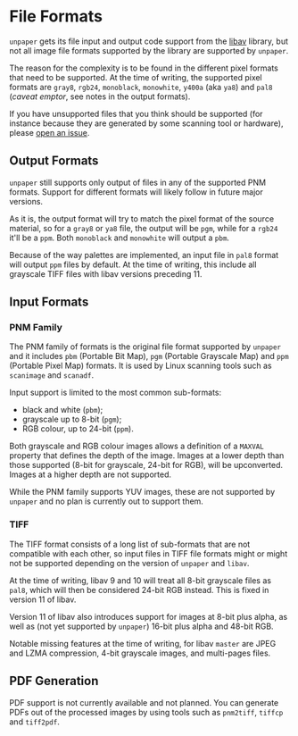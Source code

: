 File Formats
============

`unpaper` gets its file input and output code support from the
[libav][1] library, but not all image file formats
supported by the library are supported by `unpaper`.

The reason for the complexity is to be found in the different pixel
formats that need to be supported. At the time of writing, the
supported pixel formats are `gray8`, `rgb24`, `monoblack`,
`monowhite`, `y400a` (aka `ya8`) and `pal8` (_caveat emptor_, see
notes in the output formats).

If you have unsupported files that you think should be supported (for
instance because they are generated by some scanning tool or
hardware), please [open an issue][2].

Output Formats
--------------

`unpaper` still supports only output of files in any of the supported
PNM formats. Support for different formats will likely follow in
future major versions.

As it is, the output format will try to match the pixel format of the
source material, so for a `gray8` or `ya8` file, the output will be
`pgm`, while for a `rgb24` it'll be a `ppm`. Both `monoblack` and
`monowhite` will output a `pbm`.

Because of the way palettes are implemented, an input file in `pal8`
format will output `ppm` files by default. At the time of writing,
this include all grayscale TIFF files with libav versions
preceding 11.

Input Formats
-------------

### PNM Family

The PNM family of formats is the original file format supported by
`unpaper` and it includes `pbm` (Portable Bit Map), `pgm` (Portable
Grayscale Map) and `ppm` (Portable Pixel Map) formats. It is used by
Linux scanning tools such as `scanimage` and `scanadf`.

Input support is limited to the most common sub-formats:

 - black and white (`pbm`);
 - grayscale up to 8-bit (`pgm`);
 - RGB colour, up to 24-bit (`ppm`).

Both grayscale and RGB colour images allows a definition of a `MAXVAL`
property that defines the depth of the image. Images at a lower depth
than those supported (8-bit for grayscale, 24-bit for RGB), will be
upconverted. Images at a higher depth are not supported.

While the PNM family supports YUV images, these are not supported by
`unpaper` and no plan is currently out to support them.

### TIFF

The TIFF format consists of a long list of sub-formats that are not
compatible with each other, so input files in TIFF file formats might
or might not be supported depending on the version of `unpaper` and
`libav`.

At the time of writing, libav 9 and 10 will treat all 8-bit
grayscale files as `pal8`, which will then be considered 24-bit RGB
instead. This is fixed in version 11 of libav.

Version 11 of libav also introduces support for images at 8-bit plus
alpha, as well as (not yet supported by `unpaper`) 16-bit plus alpha
and 48-bit RGB.

Notable missing features at the time of writing, for libav `master`
are JPEG and LZMA compression, 4-bit grayscale images, and multi-pages
files.

PDF Generation
--------------

PDF support is not currently available and not planned. You can
generate PDFs out of the processed images by using tools such as
`pnm2tiff`, `tiffcp` and `tiff2pdf`.

[1]: https://libav.org/
[2]: https://github.com/Flameeyes/unpaper/issues

